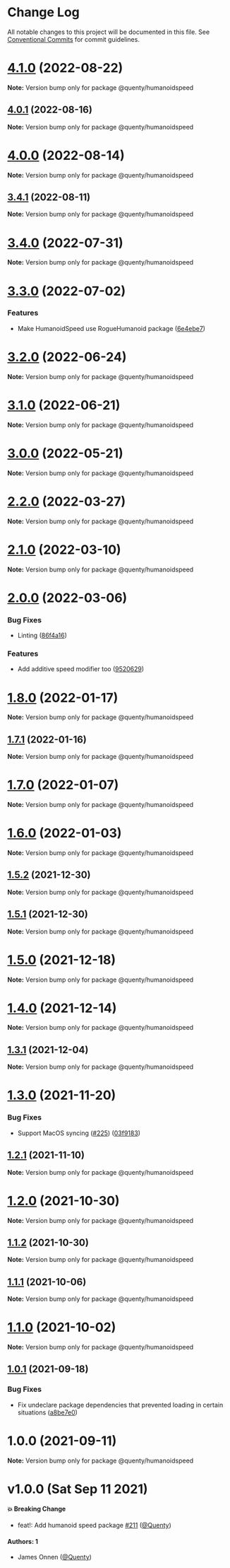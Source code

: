 # Change Log

All notable changes to this project will be documented in this file.
See [Conventional Commits](https://conventionalcommits.org) for commit guidelines.

# [4.1.0](https://github.com/Quenty/NevermoreEngine/compare/@quenty/humanoidspeed@4.0.1...@quenty/humanoidspeed@4.1.0) (2022-08-22)

**Note:** Version bump only for package @quenty/humanoidspeed





## [4.0.1](https://github.com/Quenty/NevermoreEngine/compare/@quenty/humanoidspeed@4.0.0...@quenty/humanoidspeed@4.0.1) (2022-08-16)

**Note:** Version bump only for package @quenty/humanoidspeed





# [4.0.0](https://github.com/Quenty/NevermoreEngine/compare/@quenty/humanoidspeed@3.4.1...@quenty/humanoidspeed@4.0.0) (2022-08-14)

**Note:** Version bump only for package @quenty/humanoidspeed





## [3.4.1](https://github.com/Quenty/NevermoreEngine/compare/@quenty/humanoidspeed@3.4.0...@quenty/humanoidspeed@3.4.1) (2022-08-11)

**Note:** Version bump only for package @quenty/humanoidspeed





# [3.4.0](https://github.com/Quenty/NevermoreEngine/compare/@quenty/humanoidspeed@3.3.0...@quenty/humanoidspeed@3.4.0) (2022-07-31)

**Note:** Version bump only for package @quenty/humanoidspeed





# [3.3.0](https://github.com/Quenty/NevermoreEngine/compare/@quenty/humanoidspeed@3.2.0...@quenty/humanoidspeed@3.3.0) (2022-07-02)


### Features

* Make HumanoidSpeed use RogueHumanoid package ([6e4ebe7](https://github.com/Quenty/NevermoreEngine/commit/6e4ebe7a968bf6cd8574c844fe1fb8e992682467))





# [3.2.0](https://github.com/Quenty/NevermoreEngine/compare/@quenty/humanoidspeed@3.1.0...@quenty/humanoidspeed@3.2.0) (2022-06-24)

**Note:** Version bump only for package @quenty/humanoidspeed





# [3.1.0](https://github.com/Quenty/NevermoreEngine/compare/@quenty/humanoidspeed@3.0.0...@quenty/humanoidspeed@3.1.0) (2022-06-21)

**Note:** Version bump only for package @quenty/humanoidspeed





# [3.0.0](https://github.com/Quenty/NevermoreEngine/compare/@quenty/humanoidspeed@2.2.0...@quenty/humanoidspeed@3.0.0) (2022-05-21)

**Note:** Version bump only for package @quenty/humanoidspeed





# [2.2.0](https://github.com/Quenty/NevermoreEngine/compare/@quenty/humanoidspeed@2.1.0...@quenty/humanoidspeed@2.2.0) (2022-03-27)

**Note:** Version bump only for package @quenty/humanoidspeed





# [2.1.0](https://github.com/Quenty/NevermoreEngine/compare/@quenty/humanoidspeed@2.0.0...@quenty/humanoidspeed@2.1.0) (2022-03-10)

**Note:** Version bump only for package @quenty/humanoidspeed





# [2.0.0](https://github.com/Quenty/NevermoreEngine/compare/@quenty/humanoidspeed@1.8.0...@quenty/humanoidspeed@2.0.0) (2022-03-06)


### Bug Fixes

* Linting ([86f4a16](https://github.com/Quenty/NevermoreEngine/commit/86f4a1664de613b1bcdd146b6833d9cf3202546f))


### Features

* Add additive speed modifier too ([9520629](https://github.com/Quenty/NevermoreEngine/commit/9520629eeec9f1a21e64bb92a0a469f0f56933b6))





# [1.8.0](https://github.com/Quenty/NevermoreEngine/compare/@quenty/humanoidspeed@1.7.1...@quenty/humanoidspeed@1.8.0) (2022-01-17)

**Note:** Version bump only for package @quenty/humanoidspeed





## [1.7.1](https://github.com/Quenty/NevermoreEngine/compare/@quenty/humanoidspeed@1.7.0...@quenty/humanoidspeed@1.7.1) (2022-01-16)

**Note:** Version bump only for package @quenty/humanoidspeed





# [1.7.0](https://github.com/Quenty/NevermoreEngine/compare/@quenty/humanoidspeed@1.6.0...@quenty/humanoidspeed@1.7.0) (2022-01-07)

**Note:** Version bump only for package @quenty/humanoidspeed





# [1.6.0](https://github.com/Quenty/NevermoreEngine/compare/@quenty/humanoidspeed@1.5.2...@quenty/humanoidspeed@1.6.0) (2022-01-03)

**Note:** Version bump only for package @quenty/humanoidspeed





## [1.5.2](https://github.com/Quenty/NevermoreEngine/compare/@quenty/humanoidspeed@1.5.1...@quenty/humanoidspeed@1.5.2) (2021-12-30)

**Note:** Version bump only for package @quenty/humanoidspeed





## [1.5.1](https://github.com/Quenty/NevermoreEngine/compare/@quenty/humanoidspeed@1.5.0...@quenty/humanoidspeed@1.5.1) (2021-12-30)

**Note:** Version bump only for package @quenty/humanoidspeed





# [1.5.0](https://github.com/Quenty/NevermoreEngine/compare/@quenty/humanoidspeed@1.4.0...@quenty/humanoidspeed@1.5.0) (2021-12-18)

**Note:** Version bump only for package @quenty/humanoidspeed





# [1.4.0](https://github.com/Quenty/NevermoreEngine/compare/@quenty/humanoidspeed@1.3.1...@quenty/humanoidspeed@1.4.0) (2021-12-14)

**Note:** Version bump only for package @quenty/humanoidspeed





## [1.3.1](https://github.com/Quenty/NevermoreEngine/compare/@quenty/humanoidspeed@1.3.0...@quenty/humanoidspeed@1.3.1) (2021-12-04)

**Note:** Version bump only for package @quenty/humanoidspeed





# [1.3.0](https://github.com/Quenty/NevermoreEngine/compare/@quenty/humanoidspeed@1.2.1...@quenty/humanoidspeed@1.3.0) (2021-11-20)


### Bug Fixes

* Support MacOS syncing ([#225](https://github.com/Quenty/NevermoreEngine/issues/225)) ([03f9183](https://github.com/Quenty/NevermoreEngine/commit/03f918392c6a5bdd33f8a17c38de371d1e06c67a))





## [1.2.1](https://github.com/Quenty/NevermoreEngine/compare/@quenty/humanoidspeed@1.2.0...@quenty/humanoidspeed@1.2.1) (2021-11-10)

**Note:** Version bump only for package @quenty/humanoidspeed





# [1.2.0](https://github.com/Quenty/NevermoreEngine/compare/@quenty/humanoidspeed@1.1.2...@quenty/humanoidspeed@1.2.0) (2021-10-30)

**Note:** Version bump only for package @quenty/humanoidspeed





## [1.1.2](https://github.com/Quenty/NevermoreEngine/compare/@quenty/humanoidspeed@1.1.1...@quenty/humanoidspeed@1.1.2) (2021-10-30)

**Note:** Version bump only for package @quenty/humanoidspeed





## [1.1.1](https://github.com/Quenty/NevermoreEngine/compare/@quenty/humanoidspeed@1.1.0...@quenty/humanoidspeed@1.1.1) (2021-10-06)

**Note:** Version bump only for package @quenty/humanoidspeed





# [1.1.0](https://github.com/Quenty/NevermoreEngine/compare/@quenty/humanoidspeed@1.0.1...@quenty/humanoidspeed@1.1.0) (2021-10-02)

**Note:** Version bump only for package @quenty/humanoidspeed





## [1.0.1](https://github.com/Quenty/NevermoreEngine/compare/@quenty/humanoidspeed@1.0.0...@quenty/humanoidspeed@1.0.1) (2021-09-18)


### Bug Fixes

* Fix undeclare package dependencies that prevented loading in certain situations ([a8be7e0](https://github.com/Quenty/NevermoreEngine/commit/a8be7e06a06506a71257862429934e2ed0f6f56b))





# 1.0.0 (2021-09-11)

**Note:** Version bump only for package @quenty/humanoidspeed





# v1.0.0 (Sat Sep 11 2021)

#### 💥 Breaking Change

- feat!: Add humanoid speed package [#211](https://github.com/Quenty/NevermoreEngine/pull/211) ([@Quenty](https://github.com/Quenty))

#### Authors: 1

- James Onnen ([@Quenty](https://github.com/Quenty))

